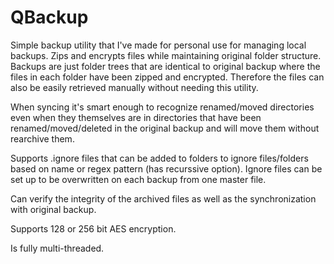 # QBackup
Simple backup utility that I've made for personal use for managing local backups. Zips and encrypts files while maintaining original folder structure. Backups are just folder trees that are identical to original backup where the files in each folder have been zipped and encrypted. Therefore the files can also be easily retrieved manually without needing this utility.

When syncing it's smart enough to recognize renamed/moved directories even when they themselves are in directories that have been renamed/moved/deleted in the original backup and will move them without rearchive them.

Supports .ignore files that can be added to folders to ignore files/folders based on name or regex pattern (has recurssive option). Ignore files can be set up to be overwritten on each backup from one master file.

Can verify the integrity of the archived files as well as the synchronization with original backup.

Supports 128 or 256 bit AES encryption.

Is fully multi-threaded.